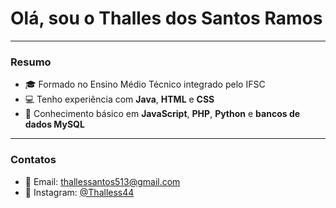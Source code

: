 <h1> Olá, sou o Thalles dos Santos Ramos </h1>

---

### Resumo

- 🎓 Formado no Ensino Médio Técnico integrado pelo IFSC
- 💻 Tenho experiência com **Java**,  **HTML** e **CSS**
- 👶 Conhecimento básico em **JavaScript**, **PHP**, **Python** e **bancos de dados MySQL**
  
---
### Contatos
- 📩 Email: [thallessantos513@gmail.com](mailto:thallessantos513@gmail.com)
- 📱  Instagram: [@Thalless44](https://www.instagram.com/thalless44)
